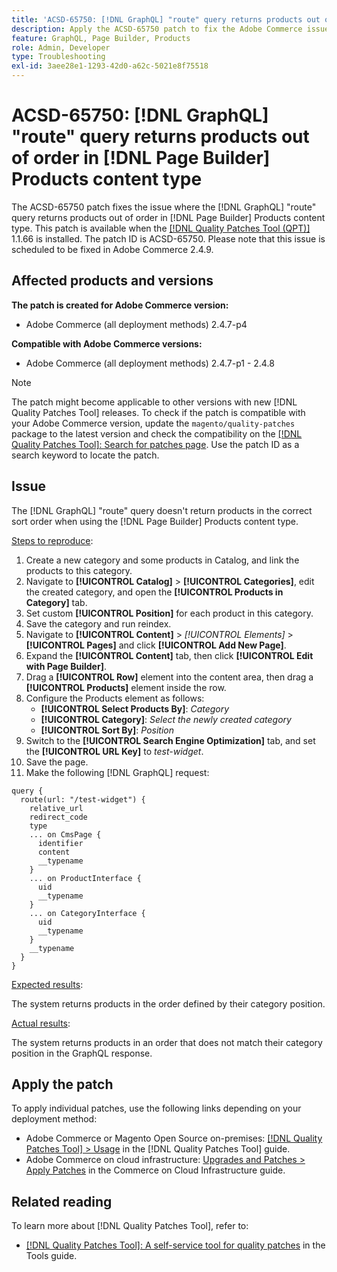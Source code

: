 ```yaml
---
title: 'ACSD-65750: [!DNL GraphQL] "route" query returns products out of order in [!DNL Page Builder] Products content type'
description: Apply the ACSD-65750 patch to fix the Adobe Commerce issue where the GraphQL "route" query returns products out of order in [!DNL Page Builder] Products content type.
feature: GraphQL, Page Builder, Products
role: Admin, Developer
type: Troubleshooting
exl-id: 3aee28e1-1293-42d0-a62c-5021e8f75518
---
```

# ACSD-65750: [!DNL GraphQL] "route" query returns products out of order in [!DNL Page Builder] Products content type

The ACSD-65750 patch fixes the issue where the [!DNL GraphQL] "route" query returns products out of order in [!DNL Page Builder] Products content type. This patch is available when the [[!DNL Quality Patches Tool (QPT)]](/help/tools/quality-patches-tool/quality-patches-tool-to-self-serve-quality-patches.md) 1.1.66 is installed. The patch ID is ACSD-65750. Please note that this issue is scheduled to be fixed in Adobe Commerce 2.4.9.

## Affected products and versions

**The patch is created for Adobe Commerce version:**

* Adobe Commerce (all deployment methods) 2.4.7-p4

**Compatible with Adobe Commerce versions:**

* Adobe Commerce (all deployment methods) 2.4.7-p1 - 2.4.8

>[!NOTE]
>
>The patch might become applicable to other versions with new [!DNL Quality Patches Tool] releases. To check if the patch is compatible with your Adobe Commerce version, update the `magento/quality-patches` package to the latest version and check the compatibility on the [[!DNL Quality Patches Tool]: Search for patches page](https://experienceleague.adobe.com/tools/commerce-quality-patches/index.html). Use the patch ID as a search keyword to locate the patch.

## Issue

The [!DNL GraphQL] "route" query doesn't return products in the correct sort order when using the [!DNL Page Builder] Products content type.

<u>Steps to reproduce</u>:

1. Create a new category and some products in Catalog, and link the products to this category.
1. Navigate to **[!UICONTROL Catalog]** > **[!UICONTROL Categories]**, edit the created category, and open the **[!UICONTROL Products in Category]** tab.
1. Set custom **[!UICONTROL Position]** for each product in this category.
1. Save the category and run reindex.
1. Navigate to **[!UICONTROL Content]** > *[!UICONTROL Elements]* > **[!UICONTROL Pages]** and click **[!UICONTROL Add New Page]**.
1. Expand the **[!UICONTROL Content]** tab, then click **[!UICONTROL Edit with Page Builder]**.
1. Drag a **[!UICONTROL Row]** element into the content area, then drag a **[!UICONTROL Products]** element inside the row.
1. Configure the Products element as follows:
    * **[!UICONTROL Select Products By]**: *Category*
    * **[!UICONTROL Category]**: *Select the newly created category*
    * **[!UICONTROL Sort By]**: *Position*
1. Switch to the **[!UICONTROL Search Engine Optimization]** tab, and set the **[!UICONTROL URL Key]** to *test-widget*.
1. Save the page.
1. Make the following [!DNL GraphQL] request:

```
query {
  route(url: "/test-widget") {
    relative_url
    redirect_code
    type
    ... on CmsPage {
      identifier
      content
      __typename
    }
    ... on ProductInterface {
      uid
      __typename
    }
    ... on CategoryInterface {
      uid
      __typename
    }
    __typename
  }
}
```

<u>Expected results</u>:

The system returns products in the order defined by their category position.

<u>Actual results</u>:

The system returns products in an order that does not match their category position in the GraphQL response.

## Apply the patch

To apply individual patches, use the following links depending on your deployment method:

* Adobe Commerce or Magento Open Source on-premises: [[!DNL Quality Patches Tool] > Usage](/help/tools/quality-patches-tool/usage.md) in the [!DNL Quality Patches Tool] guide.
* Adobe Commerce on cloud infrastructure: [Upgrades and Patches > Apply Patches](https://experienceleague.adobe.com/docs/commerce-cloud-service/user-guide/develop/upgrade/apply-patches.html) in the Commerce on Cloud Infrastructure guide.

## Related reading

To learn more about [!DNL Quality Patches Tool], refer to:

* [[!DNL Quality Patches Tool]: A self-service tool for quality patches](/help/tools/quality-patches-tool/quality-patches-tool-to-self-serve-quality-patches.md) in the Tools guide.
